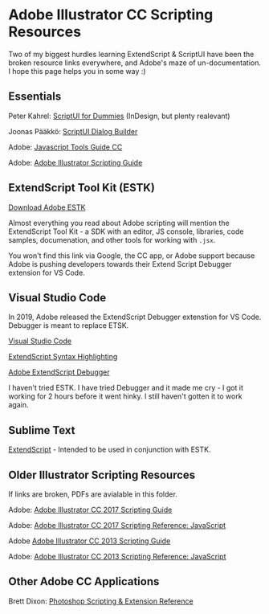 # Adobe Illustrator CC Scripting Resources

Two of my biggest hurdles learning ExtendScript & ScriptUI have been the broken resource links everywhere, and Adobe's maze of un-documentation. I hope this page helps you in some way :)


## Essentials

Peter Kahrel: [ScriptUI for Dummies](https://creativepro.com/files/kahrel/indesign/scriptui.html) (InDesign, but plenty realevant)

Joonas Pääkkö: [ScriptUI Dialog Builder](https://scriptui.joonas.me/)

Adobe: [Javascript Tools Guide CC](https://estk.aenhancers.com/index.html)

Adobe: [Adobe Illustrator Scripting Guide](https://illustrator-scripting-guide.readthedocs.io/) 


## ExtendScript Tool Kit (ESTK)

[Download Adobe ESTK](https://github.com/Adobe-CEP/CEP-Resources/tree/master/ExtendScript-Toolkit) 

Almost everything you read about Adobe scripting will mention the ExtendScript Tool Kit - a SDK with an editor, JS console, libraries, code samples, documenation, and other tools for working with `.jsx`.  

You won't find this link via Google, the CC app, or Adobe support because Adobe is pushing developers towards their Extend Script Debugger extension for VS Code.


## Visual Studio Code

In 2019, Adobe released the ExtendScript Debugger extenstion for VS Code. Debugger is meant to replace ETSK.

[Visual Studio Code](https://code.visualstudio.com/)

[ExtendScript Syntax Highlighting](https://marketplace.visualstudio.com/items?itemName=hennamann.jsx)

[Adobe ExtendScript Debugger](https://marketplace.visualstudio.com/items?itemName=Adobe.extendscript-debug)

I haven't tried ESTK. I have tried Debugger and it made me cry - I got it working for 2 hours before it went hinky. I still haven't gotten it to work again. 


## Sublime Text

[ExtendScript](https://packagecontrol.io/packages/ExtendScript) - Intended to be used in conjunction with ESTK. 


## Older Illustrator Scripting Resources

If links are broken, PDFs are avialable in this folder. 

Adobe: [Adobe Illustrator CC 2017 Scripting Guide](https://www.adobe.com/content/dam/acom/en/devnet/illustrator/pdf/AI_ScriptGd_2017.pdf)

Adobe: [Adobe Illustrator CC 2017 Scripting Reference: JavaScript](https://www.adobe.com/content/dam/acom/en/devnet/illustrator/pdf/Illustrator_JavaScript_Scripting_Reference_2017.pdf)

Adobe [Adobe Illustrator CC 2013 Scripting Guide](https://www.adobe.com/content/dam/acom/en/devnet/illustrator/pdf/Illustrator_Scripting_Guide_cc.pdf)

Adobe: [Adobe Illustrator CC 2013 Scripting Reference: JavaScript](https://www.adobe.com/content/dam/acom/en/devnet/illustrator/pdf/Illustrator_Scriptin_Reference_JavaScript_cc.pdf)


## Other Adobe CC Applications

Brett Dixon: [Photoshop Scripting & Extension Reference](https://theiviaxx.github.io/photoshop-docs/index.html#)






